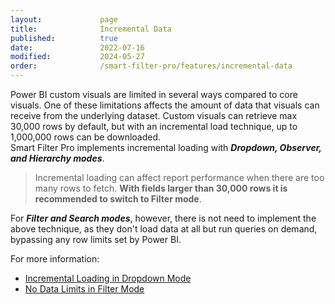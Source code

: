 ```yaml
---
layout:             page
title:              Incremental Data
published:          true
date:               2022-07-16
modified:           2024-05-27
order:              /smart-filter-pro/features/incremental-data
---
```


Power BI custom visuals are limited in several ways compared to core visuals. One of these limitations affects the amount of data that visuals can receive from the underlying dataset. Custom visuals can retrieve max 30,000 rows by default, but with an incremental load technique, up to 1,000,000 rows can be downloaded.  
Smart Filter Pro implements incremental loading with ***Dropdown, Observer, and Hierarchy modes***.

> Incremental loading can affect report performance when there are too many rows to fetch. **With fields larger than 30,000 rows it is recommended to switch to Filter mode**.

For ***Filter and Search modes***, however, there is not need to implement the above technique, as they don't load data at all but run  queries on demand, bypassing any row limits set by Power BI.

For more information:

- [Incremental Loading in Dropdown Mode](../features/dropdown.md#incremental-loading)
- [No Data Limits in Filter Mode](../features/filter.md#no-data-limits)